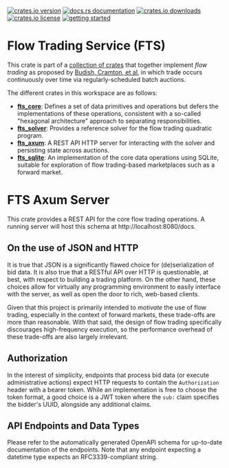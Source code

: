 [![crates.io version](https://img.shields.io/crates/v/fts-axum.svg)](https://crates.io/crates/fts-axum)
[![docs.rs documentation](https://img.shields.io/docsrs/fts-axum.svg)](https://docs.rs/fts-axum)
[![crates.io downloads](https://img.shields.io/crates/d/fts-axum.svg)](https://crates.io/crates/fts-axum)
[![crates.io license](https://img.shields.io/crates/l/fts-axum.svg)](https://crates.io/crates/fts-axum)
[![getting started](https://img.shields.io/badge/🕮_Guide-grey)](https://flowtrading.forwardmarketdesign.com/)

# Flow Trading Service (FTS)

This crate is part of a [collection of crates](https://github.com/forward-market-design/flow-trading-service) that together implement _flow trading_ as proposed
by [Budish, Cramton, et al](https://cramton.umd.edu/papers2020-2024/budish-cramton-kyle-lee-malec-flow-trading.pdf),
in which trade occurs continuously over time via regularly-scheduled batch auctions.

The different crates in this workspace are as follows:

- **[fts_core]**: Defines a set of data primitives and operations but defers the implementations of these operations, consistent with a so-called "hexagonal architecture" approach to separating responsibilities.
- **[fts_solver]**: Provides a reference solver for the flow trading quadratic program.
- **[fts_axum]**: A REST API HTTP server for interacting with the solver and persisting state across auctions.
- **[fts_sqlite]**: An implementation of the core data operations using SQLite, suitable for exploration of flow trading-based marketplaces such as a forward market.

[fts_core]: ../fts-core/README.md
[fts_solver]: ../fts-solver/README.md
[fts_axum]: ../fts-axum/README.md
[fts_sqlite]: ../fts-sqlite/README.md

# FTS Axum Server

This crate provides a REST API for the core flow trading operations. A running server will host this schema at http://localhost:8080/docs.

## On the use of JSON and HTTP

It is true that JSON is a significantly flawed choice for (de)serialization of
bid data. It is also true that a RESTful API over HTTP is questionable, at
best, with respect to building a trading platform. On the other hand, these
choices allow for virtually any programming environment to easily interface
with the server, as well as open the door to rich, web-based clients.

Given that this project is primarily intended to _motivate_ the use of flow trading, especially in the context of forward markets, these trade-offs are more than reasonable. With that said, the design of flow trading specifically discourages high-frequency execution, so the performance overhead of these trade-offs are also largely irrelevant.

## Authorization

In the interest of simplicity, endpoints that process bid data (or execute administrative actions) expect HTTP requests to contain the `Authorization` header with a bearer token. While an implementation is free to choose the token format, a good choice is a JWT token where the `sub:` claim specifies the bidder's UUID, alongside any additional claims.

## API Endpoints and Data Types

Please refer to the automatically generated OpenAPI schema for up-to-date documentation of the endpoints. Note that any endpoint expecting a datetime type expects an RFC3339-compliant string.
